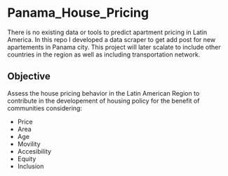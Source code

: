 # Panama_House_Pricing

There is no existing data or tools to predict apartment pricing in Latin America. In this repo I developed a data scraper to get add post for new apartements in Panama city. This project will later scalate to include other countries in the region as well as including transportation network.

## Objective
Assess the house pricing behavior in the Latin American Region to contribute in the developement of housing policy for the benefit of communities considering:
- Price
- Area
- Age
- Movility 
- Accesibility 
- Equity
- Inclusion
